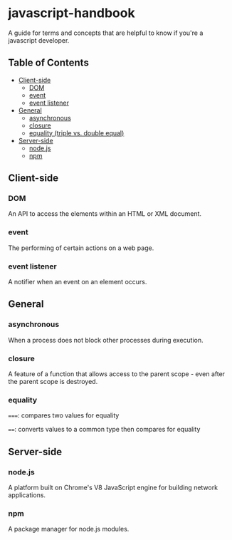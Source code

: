 # javascript-handbook

A guide for terms and concepts that are helpful to know if you're a javascript developer.

## Table of Contents
- [Client-side](#client-side)
  - [DOM](#dom)
  - [event](#event)
  - [event listener](#event-listener)
- [General](#general)
  - [asynchronous](#asynchronous)
  - [closure](#closure)
  - [equality (triple vs. double equal)](#equality)
- [Server-side](#server-side)
  - [node.js](#nodejs)
  - [npm](#npm)

## Client-side

### DOM
An API to access the elements within an HTML or XML document.

### event
The performing of certain actions on a web page.

### event listener
A notifier when an event on an element occurs.

## General

### asynchronous
When a process does not block other processes during execution.

### closure
A feature of a function that allows access to the parent scope - even after the parent scope is destroyed.

### equality
`===`: compares two values for equality

`==`: converts values to a common type then compares for equality

## Server-side

### node.js
A platform built on Chrome's V8 JavaScript engine for building network applications.

### npm
A package manager for node.js modules.
